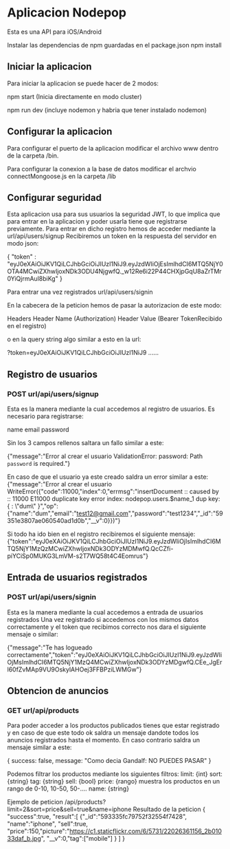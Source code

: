 # Aplicacion Nodepop
Esta es una API para iOS/Android 

Instalar las dependencias de npm guardadas en el package.json
npm install

## Iniciar la aplicacion
Para iniciar la aplicacion se puede hacer de 2 modos:

npm start (Inicia directamente en modo cluster)

npm run dev (incluye nodemon y habria que tener instalado nodemon) 

## Configurar la aplicacion
Para configurar el puerto de la aplicacion modificar el archivo www dentro de la carpeta /bin.

Para configurar la conexion a la base de datos modificar el archvio connectMongoose.js en la carpeta /lib

## Configurar seguridad
Esta aplicacion usa para sus usuarios la seguridad JWT, lo que implica que para entrar en la aplicacion y poder usarla tiene que registrarse previamente. Para entrar en dicho registro hemos de acceder mediante la url/api/users/signup
Recibiremos un token en la respuesta del servidor en modo json: 

{
    "token" : "eyJ0eXAiOiJKV1QiLCJhbGciOiJIUzI1NiJ9.eyJzdWIiOjEsImlhdCI6MTQ5NjY0OTA4MCwiZXhwIjoxNDk3ODU4NjgwfQ._w12Re6i22P44CHXjpGqU8aZrTMr0YiQjrmAul8biKg"
}

Para entrar una vez registrados url/api/users/signin

En la cabecera de la peticion hemos de pasar la autorizacion de este modo:

Headers
Header Name (Authorization) Header Value (Bearer TokenRecibido en el registro)
           
o en la query string algo similar a esto en la url:

?token=eyJ0eXAiOiJKV1QiLCJhbGciOiJIUzI1NiJ9 ......

## Registro de usuarios
### POST url/api/users/signup
Esta es la manera mediante la cual accedemos al registro de usuarios. Es necesario para registrarse:

name
email
password

Sin los 3 campos rellenos saltara un fallo similar a este:

{"message":"Error al crear el usuario ValidationError: password: Path `password` is required."}

En caso de que el usuario ya este creado saldra un error similar a este:
{"message":"Error al crear el usuario WriteError({\"code\":11000,\"index\":0,\"errmsg\":\"insertDocument :: caused by :: 11000 E11000 duplicate key error index: nodepop.users.$name_1  dup key: { : \\\"dum\\\" }\",\"op\":{\"name\":\"dum\",\"email\":\"test12@gmail.com\",\"password\":\"test1234\",\"_id\":\"59351e3807ae060540ad1d0b\",\"__v\":0}})"}

Si todo ha ido bien en el registro recibiremos el siguiente mensaje:
{"token":"eyJ0eXAiOiJKV1QiLCJhbGciOiJIUzI1NiJ9.eyJzdWIiOjIsImlhdCI6MTQ5NjY1MzQzMCwiZXhwIjoxNDk3ODYzMDMwfQ.QcCZfi-piYCiSp0MUKG3LmVM-s2T7WQ58t4C4Eomrus"}

## Entrada de usuarios registrados
### POST url/api/users/signin
Esta es la manera mediante la cual accedemos a entrada de usuarios registrados
Una vez registrado si accedemos con los mismos datos correctamente y el token que recibimos correcto nos dara el siguiente mensaje o similar:

{"message":"Te has logueado correctamente","token":"eyJ0eXAiOiJKV1QiLCJhbGciOiJIUzI1NiJ9.eyJzdWIiOjMsImlhdCI6MTQ5NjY1MzQ4MCwiZXhwIjoxNDk3ODYzMDgwfQ.CEe_JgErl60fZvMAp9VU9OskylAHOej3FFBPziLWMGw"}

## Obtencion de anuncios 
### GET url/api/products
Para poder acceder a los productos publicados tienes que estar registrado y en caso de que este todo ok saldra un mensaje dandote todos los anuncios registrados hasta el momento. En caso contrario saldra un mensaje similar a este:

{
    success: false,
    message: "Como decia Gandalf:  NO PUEDES PASAR"
}

Podemos filtrar los productos mediante los siguientes filtros:
limit: {int}
sort: {string}
tag: {string}
sell: {bool}
price: {rango} muestra los productos en un rango de 0-10, 10-50, 50-....
name: {string}

Ejemplo de peticion /api/products?limit=2&sort=price&sell=true&name=iphone
Resultado de la peticion
{
    "success":true,
    "result":[
        {"_id":"593335fc79752f32554f7428",
        "name":"iphone",
        "sell":true,
        "price":150,"picture":"https://c1.staticflickr.com/6/5731/22026361156_2b01033daf_b.jpg",
        "__v":0,"tag":["mobile"]
        }
    ]
}




















